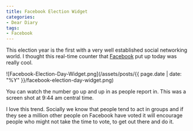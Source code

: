 ```yaml
---
title: Facebook Election Widget
categories:
- Dear Diary
tags:
- Facebook
---
```


This election year is the first with a very well established social networking world. I thought this real-time counter that [Facebook](http://www.facebook.com/) put up today was really cool.

![Facebook-Election-Day-Widget.png](/assets/posts/{{ page.date | date: "%Y" }}/facebook-election-day-widget.png)

You can watch the number go up and up in as people report in. This was a screen shot at 9:44 am central time.

I love this trend. Socially we know that people tend to act in groups and if they see a million other people on Facebook have voted it will encourage people who might not take the time to vote, to get out there and do it.
